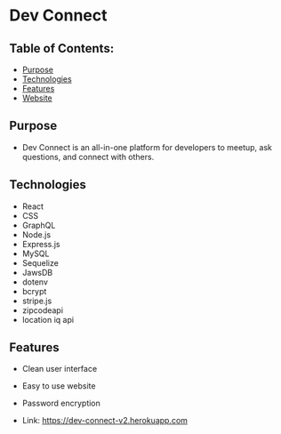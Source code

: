 # Dev Connect

## Table of Contents:

- [Purpose](#purpose)
- [Technologies](Technologies)
- [Features](#features)
- [Website](#website)

## Purpose

- Dev Connect is an all-in-one platform for developers to meetup, ask questions, and connect with others.

## Technologies

- React
- CSS
- GraphQL
- Node.js
- Express.js
- MySQL
- Sequelize
- JawsDB
- dotenv
- bcrypt
- stripe.js
- zipcodeapi
- location iq api

## Features

- Clean user interface
- Easy to use website
- Password encryption


- Link: https://dev-connect-v2.herokuapp.com
